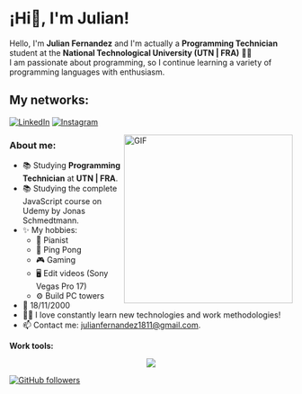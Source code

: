 <h1 title="greet"> ¡Hi👋, I'm Julian!</h1>
Hello, I'm <strong>Julian Fernandez</strong> and I'm actually a <strong>Programming Technician</strong> student at the <strong>National Technological University (UTN | FRA)</strong> 👨‍💻<br>
I am passionate about programming, so I continue learning a variety of programming languages with enthusiasm.

<br>
<h2>My networks:</h2>

[![LinkedIn][2.1]][2] [![Instagram][3.1]][3]

[2.1]: https://s4.uupload.ir/files/linkedin_amwn.png
[3.1]: https://s4.uupload.ir/files/instagram_6djz.png
<!-- [4.1]: https://raw.githubusercontent.com/appicons/Whatsapp/master/icons/whatsapp_194x194.png -->

[2]: https://www.linkedin.com/in/julian-fernandez-707612180/
[3]: https://www.instagram.com/juli_ferz/


  <img align="right" alt="GIF" src="https://i.pinimg.com/originals/e4/26/70/e426702edf874b181aced1e2fa5c6cde.gif" width="300"/>

<h3>About me: </h3>

- 📚 Studying **Programming Technician** at **UTN | FRA**.
- 📚 Studying the complete JavaScript course on Udemy by Jonas Schmedtmann.
- ✨ My hobbies:
    - 🎹 Pianist
    - 🏓 Ping Pong
    - 🎮 Gaming
    - 🖥️ Edit videos (Sony Vegas Pro 17)
    - ⚙️ Build PC towers
- 🎂 18/11/2000
- 👨‍💻 I love constantly learn new technologies and work methodologies!
- 📫 Contact me: [julianfernandez1811@gmail.com](mailto:julianfernandez1811@gmail.com).


**Work tools:**

<p align="center">
  <a href="https://skillicons.dev">
    <img src="https://skillicons.dev/icons?i=py,cs,php,java,js,ts,nodejs,nestjs,html,css,bootstrap,sqlite,mysql,postgres,docker,postman,bash,powershell,jenkins,linux,git,github,idea,visualstudio,vscode,discord" />
  </a>
</p>

[![GitHub followers](https://img.shields.io/github/followers/JuliFerz?label=Follow&style=social)](https://github.com/JuliFerz)
